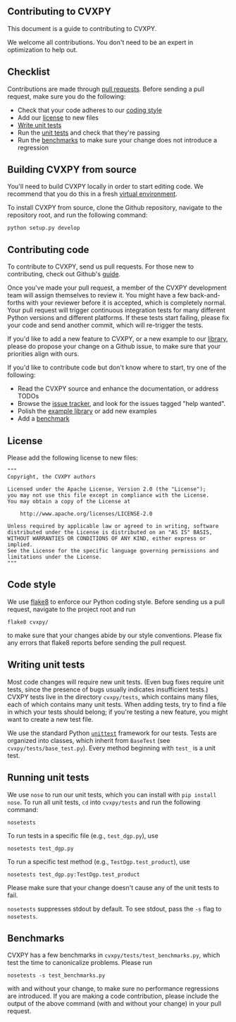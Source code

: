 ## Contributing to CVXPY
This document is a guide to contributing to CVXPY.

We welcome all contributions. You don't need to be an expert in optimization
to help out.

## Checklist
Contributions are made through
[pull requests](https://help.github.com/articles/using-pull-requests/).
Before sending a pull request, make sure you do the following:
- Check that your code adheres to our [coding style](#code-style)
- Add our [license](#license) to new files
- [Write unit tests](#writing-unit-tests)
- Run the [unit tests](#running-unit-tests) and check that they're passing
- Run the [benchmarks](#benchmarks) to make sure your change does not introduce a regression

## Building CVXPY from source
You'll need to build CVXPY locally in order to start editing code. We recommend
that you do this in a fresh [virtual
environment](https://virtualenv.pypa.io/en/latest/).

To install CVXPY from source, clone the Github repository, navigate to the
repository root, and run the following command:

```
python setup.py develop
```

## Contributing code
To contribute to CVXPY, send us pull requests. For those new to contributing,
check out Github's
[guide](https://help.github.com/articles/using-pull-requests/).

Once you've made your pull request, a member of the CVXPY development team
will assign themselves to review it. You might have a few back-and-forths
with your reviewer before it is accepted, which is completely normal. Your
pull request will trigger continuous integration tests for many different
Python versions and different platforms. If these tests start failing, please
fix your code and send another commit, which will re-trigger the tests.

If you'd like to add a new feature to CVXPY, or a new example to our
[library](https://www.cvxpy.org/examples/index.html), please do propose your
change on a Github issue, to make sure that your priorities align with ours.

If you'd like to contribute code but don't know where to start, try one of the
following:
* Read the CVXPY source and enhance the documentation, or address TODOs
* Browse the [issue tracker](https://github.com/cvxgrp/cvxpy/issues), and
  look for the issues tagged "help wanted".
* Polish the [example library](https://www.cvxpy.org/examples/index.html) or add new examples
* Add a [benchmark](https://github.com/cvxgrp/cvxpy/tree/master/cvxpy/tests/test_benchmarks.py)

## License
Please add the following license to new files:

```
"""
Copyright, the CVXPY authors

Licensed under the Apache License, Version 2.0 (the "License");
you may not use this file except in compliance with the License.
You may obtain a copy of the License at

    http://www.apache.org/licenses/LICENSE-2.0

Unless required by applicable law or agreed to in writing, software
distributed under the License is distributed on an "AS IS" BASIS,
WITHOUT WARRANTIES OR CONDITIONS OF ANY KIND, either express or implied.
See the License for the specific language governing permissions and
limitations under the License.
"""
```

## Code style
We use [flake8](http://flake8.pycqa.org/en/latest/) to enforce our Python coding
style. Before sending us a pull request, navigate to the project root
and run

```
flake8 cvxpy/
```

to make sure that your changes abide by our style conventions. Please fix any
errors that flake8 reports before sending the pull request.

## Writing unit tests
Most code changes will require new unit tests. (Even bug fixes require unit tests,
since the presence of bugs usually indicates insufficient tests.) CVXPY tests
live in the directory `cvxpy/tests`, which contains many files, each of which
contains many unit tests. When adding tests, try to find a file in which your
tests should belong; if you're testing a new feature, you might want to create
a new test file.

We use the standard Python [`unittest`](https://docs.python.org/3/library/unittest.html)
framework for our tests. Tests are organized into classes, which inherit from
`BaseTest` (see `cvxpy/tests/base_test.py`). Every method beginning with `test_` is a unit
test.

## Running unit tests
We use `nose` to run our unit tests, which you can install with `pip install nose`.
To run all unit tests, `cd` into `cvxpy/tests` and run the following command:

```
nosetests
````

To run tests in a specific file (e.g., `test_dgp.py`), use

```
nosetests test_dgp.py
```

To run a specific test method (e.g., `TestDgp.test_product`), use

```
nosetests test_dgp.py:TestDgp.test_product
```

Please make sure that your change doesn't cause any of the unit tests to fail.

`nosetests` suppresses stdout by default. To see stdout, pass the `-s` flag
to `nosetests`.

## Benchmarks
CVXPY has a few benchmarks in `cvxpy/tests/test_benchmarks.py`, which test
the time to canonicalize problems. Please run

```
nosetests -s test_benchmarks.py
```

with and without your change, to make sure no performance regressions are
introduced. If you are making a code contribution, please include the output of
the above command (with and without your change) in your pull request.
